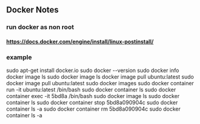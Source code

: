 ## Docker Notes
### run docker as non root

#### https://docs.docker.com/engine/install/linux-postinstall/

### example

 sudo apt-get install docker.io
 sudo docker --version
 sudo docker info
 docker image ls
 sudo docker image ls
 docker image pull ubuntu:latest
 sudo docker image pull ubuntu:latest
 sudo docker images
 sudo docker container run -it ubuntu:latest /bin/bash
 sudo docker container ls
 sudo docker container exec -it 5bd8a /bin/bash
 sudo docker image ls
 sudo docker container ls
 sudo docker container stop 5bd8a090904c
 sudo docker container ls -a
 sudo docker container rm 5bd8a090904c
 sudo docker container ls -a

